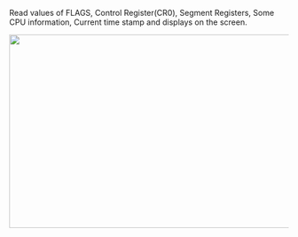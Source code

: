 Read values of FLAGS, Control Register(CR0), Segment Registers, Some CPU information, Current time stamp and displays on the screen.


<img src="https://github.com/pritamzope/OS/blob/master/CPUInfo/cpuinfo.png" width="600" height="350"/>


